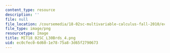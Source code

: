 ```yaml
---
content_type: resource
description: ''
file: null
file_location: /coursemedia/18-02sc-multivariable-calculus-fall-2010/ec0cfec06d601e7875a83d65f2790673_MIT18_02SC_L30Brds_4.png
file_type: image/png
resourcetype: Image
title: MIT18_02SC_L30Brds_4.png
uid: ec0cfec0-6d60-1e78-75a8-3d65f2790673
---
```

